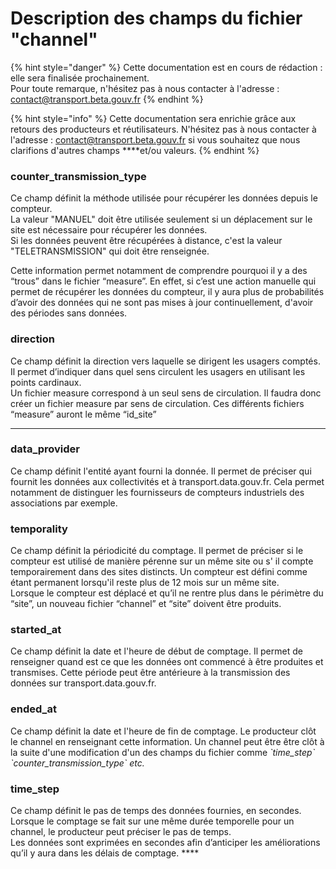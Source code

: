 # Description des champs du fichier "channel"

{% hint style="danger" %}
Cette documentation est en cours de rédaction : elle sera finalisée prochainement.  
Pour toute remarque, n'hésitez pas à nous contacter à l'adresse : [contact@transport.beta.gouv.fr](mailto:contact@transport.beta.gouv.fr)
{% endhint %}

{% hint style="info" %}
Cette documentation sera enrichie grâce aux retours des producteurs et réutilisateurs. N'hésitez pas à nous contacter à l'adresse :  [contact@transport.beta.gouv.fr](mailto:contact@transport.beta.gouv.fr) si vous souhaitez que nous clarifions d'autres champs ****et/ou valeurs. 
{% endhint %}

### **counter\_transmission\_type** 

Ce champ définit la méthode utilisée pour récupérer les données depuis le compteur.   
La valeur "MANUEL" doit être utilisée seulement si un déplacement sur le site est nécessaire pour récupérer les données.   
Si les données peuvent être récupérées à distance, c'est la valeur "TELETRANSMISSION" qui doit être renseignée. 

Cette information permet notamment de comprendre pourquoi il y a des “trous” dans le fichier “measure”. En effet, si c’est une action manuelle qui permet de récupérer les données du compteur, il y aura plus de probabilités d’avoir des données qui ne sont pas mises à jour continuellement, d'avoir des périodes sans données. 

### **direction** 

Ce champ définit la direction vers laquelle se dirigent les usagers comptés. Il permet d’indiquer dans quel sens circulent les usagers en utilisant les points cardinaux.   
Un fichier measure correspond à un seul sens de circulation. Il faudra donc créer un fichier measure par sens de circulation. Ces différents fichiers “measure” auront le même “id\_site”  
 ****

### **data\_provider**

Ce champ définit l'entité ayant fourni la donnée. Il permet de préciser qui fournit les données aux collectivités et à transport.data.gouv.fr. Cela permet notamment de distinguer les fournisseurs de compteurs industriels des associations par exemple. 

### **temporality** 

Ce champ définit la périodicité du comptage. Il permet de préciser si le compteur est utilisé de manière pérenne sur un même site ou s' il compte temporairement dans des sites distincts. Un compteur est défini comme étant permanent lorsqu'il reste plus de 12 mois sur un même site.   
Lorsque le compteur est déplacé et qu’il ne rentre plus dans le périmètre du “site”, un nouveau fichier “channel” et “site” doivent être produits. 

### **started\_at** 

Ce champ définit la date et l'heure de début de comptage. Il permet de renseigner quand est ce que les données ont commencé à être produites et transmises. Cette période peut être antérieure à la transmission des données sur transport.data.gouv.fr. 

### ended\_at

Ce champ définit la date et l'heure de fin de comptage. Le producteur clôt le channel en renseignant cette information. Un channel peut être être clôt à la suite d'une modification d'un des champs du fichier comme _\`time\_step\` \`counter\_transmission\_type\` etc._   


### **time\_step** 

Ce champ définit le pas de temps des données fournies, en secondes.  
Lorsque le comptage se fait sur une même durée temporelle pour un channel, le producteur peut préciser le pas de temps.  
Les données sont exprimées en secondes afin d’anticiper les améliorations qu’il y aura dans les délais de comptage. ****


